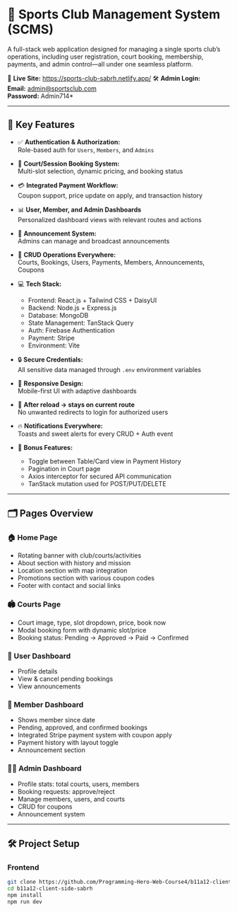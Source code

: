 # 🏸 Sports Club Management System (SCMS)

A full-stack web application designed for managing a single sports club’s operations, including user registration, court booking, membership, payments, and admin control—all under one seamless platform.

🔗 **Live Site:** https://sports-club-sabrh.netlify.app/ 
🛠️ **Admin Login:**  
**Email:** admin@sportsclub.com  
**Password:** Admin714*  

---

## 📌 Key Features

- ✅ **Authentication & Authorization:**  
  Role-based auth for `Users`, `Members`, and `Admins`

- 🎫 **Court/Session Booking System:**  
  Multi-slot selection, dynamic pricing, and booking status

- 💳 **Integrated Payment Workflow:**  
  Coupon support, price update on apply, and transaction history

- 📊 **User, Member, and Admin Dashboards**  
  Personalized dashboard views with relevant routes and actions

- 🔔 **Announcement System:**  
  Admins can manage and broadcast announcements

- 🧾 **CRUD Operations Everywhere:**  
  Courts, Bookings, Users, Payments, Members, Announcements, Coupons

- 💻 **Tech Stack:**
  - Frontend: React.js + Tailwind CSS + DaisyUI
  - Backend: Node.js + Express.js
  - Database: MongoDB
  - State Management: TanStack Query
  - Auth: Firebase Authentication
  - Payment: Stripe
  - Environment: Vite

- 🔒 **Secure Credentials:**  
  All sensitive data managed through `.env` environment variables

- 📱 **Responsive Design:**  
  Mobile-first UI with adaptive dashboards

- 🔁 **After reload → stays on current route**  
  No unwanted redirects to login for authorized users

- 🔥 **Notifications Everywhere:**  
  Toasts and sweet alerts for every CRUD + Auth event

- 🧠 **Bonus Features:**
  - Toggle between Table/Card view in Payment History
  - Pagination in Court page
  - Axios interceptor for secured API communication
  - TanStack mutation used for POST/PUT/DELETE

---

## 🗂️ Pages Overview

### 🏠 Home Page
- Rotating banner with club/courts/activities
- About section with history and mission
- Location section with map integration
- Promotions section with various coupon codes
- Footer with contact and social links

### 🏟 Courts Page
- Court image, type, slot dropdown, price, book now
- Modal booking form with dynamic slot/price
- Booking status: Pending → Approved → Paid → Confirmed

### 👤 User Dashboard
- Profile details
- View & cancel pending bookings
- View announcements

### 👤 Member Dashboard
- Shows member since date
- Pending, approved, and confirmed bookings
- Integrated Stripe payment system with coupon apply
- Payment history with layout toggle
- Announcement section

### 👨‍💼 Admin Dashboard
- Profile stats: total courts, users, members
- Booking requests: approve/reject
- Manage members, users, and courts
- CRUD for coupons
- Announcement system

---

## 🛠️ Project Setup

### Frontend

```bash
git clone https://github.com/Programming-Hero-Web-Course4/b11a12-client-side-sabrh
cd b11a12-client-side-sabrh
npm install
npm run dev
